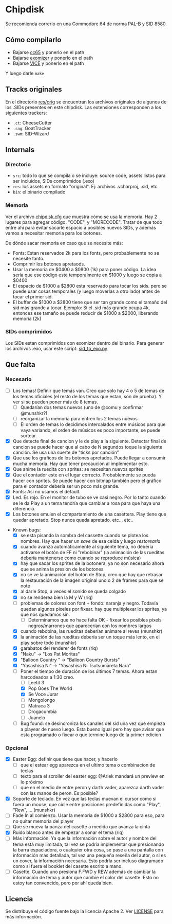 # Chipdisk

Se recomienda correrlo en una Commodore 64 de norma PAL-B y SID 8580.

## Cómo compilarlo

- Bajarse [cc65](http://cc65.github.io/cc65/) y ponerlo en el path
- Bajarse [exomizer](http://hem.bredband.net/magli143/exo/) y ponerlo en el path
- Bajarse [VICE](http://vice-emu.sourceforge.net/) y ponerlo en el path

Y luego darle `make`

## Tracks originales

En el directorio [res/orig](res/orig) se encuentran los archivos originales de
algunos de los .SIDs presentes en este chipdisk.  Las extensiones corresponden
a los siguientes trackers:

- `.ct`: CheeseCutter
- `.sng`: GoatTracker
- `.swm`: SID-Wizard

## Internals

### Directorio

- `src`: todo lo que se compila o se incluye: source code, assets listos para
  ser incluidos, SIDs comprimidos (.exo)
- `res`: los assets en formato "original". Ej: archivos .vcharproj, .sid, etc.
- `bin`: el binario compilado

### Memoria

Ver el archivo [chipdisk.cfg](chipdisk.cfg) que muestra cómo se usa la memoria.
Hay 2 lugares para agregar código. "CODE", y "MORECODE". Tratar de que todo
entre ahí para evitar sacarle espacio a posibles nuevos SIDs, y además vamos a
necesitar memoria para los botones.

De dónde sacar memoria en caso que se necesite más:

- Fonts: Estan reservados 2k para los fonts, pero probablemente no se necesite
  tanto.
- Comprimir los botones apretaods.
- Usar la memoria de $0400 a $0800 (1k) para poner código. La idea seria que
  ese código este temporalmente en $1000 y luego se copia a $0400
- El espacio de $1000 a $2800 esta reservado para tocar los sids. pero se puede
  usar cosas temporales (y luego moverlas a otro lado) antes de tocar el primer
  sid.
- El buffer de $1000 a $2800 tiene que ser tan grande como el tamaño del sid
  más grande a tocar. Ejemplo: Si el .sid más grande ocupa 4k, entonces ese
  tamaño se puede reducir de $1000 a $2000, liberando memoria (2k)

### SIDs comprimidos

Los SIDs estan comprimidos con exomizer dentro del binario. Para generar los
archivos .exo, usar este script:
[sid_to_exo.py](https://github.com/ricardoquesada/c64-misc/blob/master/tools/sid_to_exo.py)


## Que falta

### Necesario

- [ ] Los temas! Definir que temás van. Creo que solo hay 4 o 5 de temas de los temas oficiales (el resto de los temas que estan, son de prueba). Y ver si se pueden poner más de 8 temas.
   - [ ] Quedarían dos temas nuevos (uno de @comu y confirmar @munshkr?)
   - [ ] reorganizar la memoria para entren los 2 temas nuevos
   - [ ] El orden de temas lo decidimos intercalados entre músicos para que vaya variando, el orden de músicos es poco importante, se puede sortear.
- [x] Que detecte final de cancion y le de play a la siguiente. Detectar final de cancion se puede hacer que al cabo de N segundos toque la siguiente canción.  Se usa una suerte de "ticks por canción"
- [x] Que use los graficos de los botones apretados. Puede llegar a consumir mucha memoria. Hay que tener precaución al implementar esto.
- [x] Que anime la ruedita con sprites: se necesitan nuevos sprites
- [x] Que el contador este en el lugar correcto. Probablemente se pueda hacer con sprites. Se puede hacer con bitmap también pero el gráfico para el contador debería ser un poco más grande.
- [x] Fonts: Asi no usamos el default.
- [x] Led. Es rojo. En el monitor de tubo se ve casi negro. Por lo tanto cuando se le da Play a un tema tendría que cambiar a rosa para que haya una diferencia.
- [x] Los botones emulen el compartamiento de una casettera. Play tiene que quedar apretado. Stop nunca queda apretado. etc.., etc..
- Known bugs:
   - [x] se esta pisando la sombra del cassette cuando se plotea los nombres. Hay que hacer un _save_ de esa celda y luego _restorearla_
   - [x] cuando avanza automáticamente al siguiente tema, no debería activarse el botón de FF ni "rebobinar" (la animación de las rueditas debería mantenerse como cuando se reproduce música)
   - [x] hay que sacar los sprites de la botonera, ya no son necesario ahora que se anima la presión de los botones
   - [x] no se ve la animación del botón de Stop, creo que hay que retrasar la restauración de la imagen original uno o 2 de frames para que se note
   - [x] al darle Stop, a veces el sonido se queda colgado
   - [x] no se renderea bien la M y W (riq)
   - [ ] problemas de colores con font + fondo: naranja y negro. Todavía quedan algunos pixeles por fixear. hay que multiplexar los sprites, ya que nos quedamos sin.
        - [ ] Determinamos que no hace falta OK - fixear los posibles pixels negros/marrones que aparecerían con los nombres largos
   - [x] cuando rebobina, las rueditas deberían animare al reves (munshkr)
   - [x] la animación de las rueditas debería ser un toque más lento, en el play sobre todo (munshkr)
   - [x] garabatos del renderer de fonts (riq)
   - [x] "Naku" -> "Los Pat Moritas" 
   - [x] "Balloon Country " -> "Balloon Country Bursts"
   - [x] "Yasashisa Ni" -> "Yasashisa Ni Tsutsumareta Nara"
   - [ ] Poner el tiempo de duración de los últimos 7 temas. Ahora estan harcodeados a 1:30 creo.
        - [ ] Leetit 3
        - [x] Pop Goes The World
        - [x] Se Voce Jurar
        - [ ] Mongolongo
        - [ ] Matraca 3
        - [ ] Drogacumbia
        - [ ] Juanelo
   - [ ] Bug found: se desincroniza los canales del sid una vez que empieza a playear de nuevo luego. Esta bueno igual pero hay que avisar que esta programado o fixear o que termine luego de la primer edicion

### Opcional

- [x] Easter Egg: definir que tiene que hacer, y hacerlo
   - [ ] que el estear egg aparezca en el ultimo tema o combinacion de teclas
   - [ ] texto para el scroller del easter egg: @Arlek mandará un preview en lo próximo
   - [ ] que en el medio de entre peron y darth vader, aparezca darth vader con las manos de peron. Es posible?
- [x] Soporte de teclado. En vez que las teclas muevan el cursor como si fuera un mouse, que cicle entre posiciones predefinidas como "Play", "Rew", ... (munshkr)
- [ ] Fade In al comienzo. Usar la memoria de $1000 a $2800 para eso, para no quitar memoria del player
- [ ] Que se mueva la panza del casette a medida que avanza la cinta
- [x] Ruido blanco antes de empezar a sonar el tema (riq)
- [ ] Más información. Ya que la información sobre el autor y nombre del tema está muy limitada, tal vez se podría implementar que presionando la barra espaciadora, o cualquier otra cosa, se pase a una pantalla con información más detallada, tal vez una pequeña reseña del autor, o si es un cover, la información necesaria. Esto podría ser incluso diagramado como si fuera el booklet del casette escrito a mano.
- [ ] Casette. Cuando uno presiona F.FWD y REW además de cambiar la información de tema y autor que cambie el color del casette. Esto no estoy tan convencido, pero por ahí queda bien.

## Licencia

Se distribuye el código fuente bajo la licencia Apache 2.
Ver [LICENSE](LICENSE) para más información.
